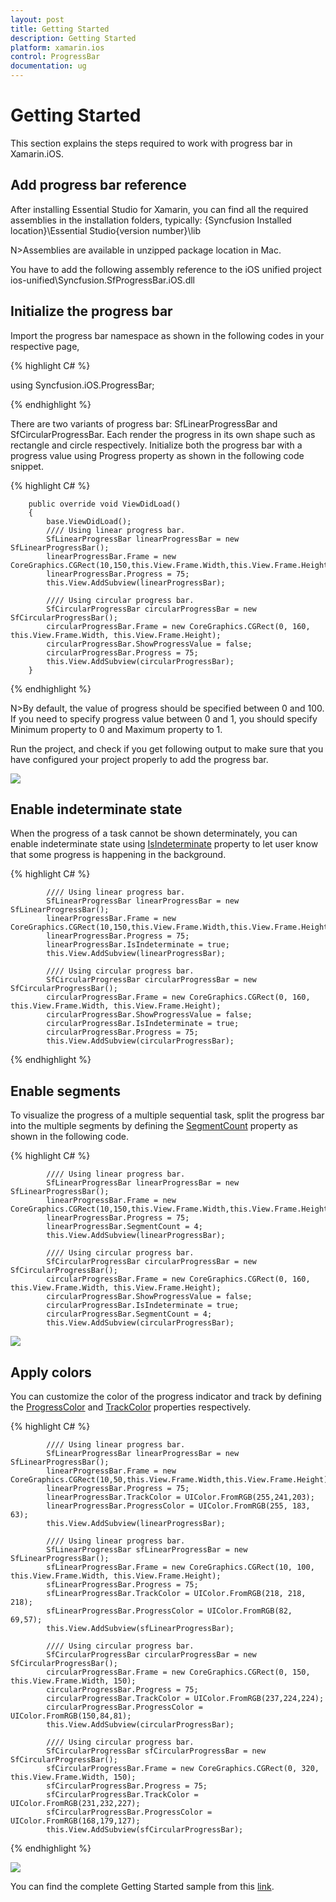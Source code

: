 ```yaml
---
layout: post
title: Getting Started
description: Getting Started
platform: xamarin.ios
control: ProgressBar
documentation: ug
---
```



# Getting Started

This section explains the steps required to work with progress bar in Xamarin.iOS.

## Add progress bar reference

After installing Essential Studio for Xamarin, you can find all the required assemblies in the installation folders, typically:
{Syncfusion Installed location}\Essential Studio{version number}\lib

N>Assemblies are available in unzipped package location in Mac.

You have to add the following assembly reference to the iOS unified project
ios-unified\Syncfusion.SfProgressBar.iOS.dll

## Initialize the progress bar

Import the progress bar namespace as shown in the following codes in your respective page,

{% highlight C# %} 

using Syncfusion.iOS.ProgressBar;

{% endhighlight %} 

There are two variants of progress bar: SfLinearProgressBar and SfCircularProgressBar. Each render the progress in its own shape such as rectangle and circle respectively. Initialize both the progress bar with a progress value using Progress property as shown in the following code snippet.

{% highlight C# %} 

        public override void ViewDidLoad()
        {
            base.ViewDidLoad();
            //// Using linear progress bar. 
            SfLinearProgressBar linearProgressBar = new SfLinearProgressBar();
            linearProgressBar.Frame = new CoreGraphics.CGRect(10,150,this.View.Frame.Width,this.View.Frame.Height);            
            linearProgressBar.Progress = 75;
            this.View.AddSubview(linearProgressBar);

            //// Using circular progress bar.
            SfCircularProgressBar circularProgressBar = new SfCircularProgressBar();
            circularProgressBar.Frame = new CoreGraphics.CGRect(0, 160, this.View.Frame.Width, this.View.Frame.Height);
            circularProgressBar.ShowProgressValue = false;
            circularProgressBar.Progress = 75;
            this.View.AddSubview(circularProgressBar);            
        }

{% endhighlight %}
 

N>By default, the value of progress should be specified between 0 and 100. If you need to specify progress value between 0 and 1, you should specify Minimum property to 0 and Maximum property to 1.

Run the project, and check if you get following output to make sure that you have configured your project properly to add the progress bar.

![](overview_images/progressbar.png)


## Enable indeterminate state

When the progress of a task cannot be shown determinately, you can enable indeterminate state using [IsIndeterminate](https://help.syncfusion.com/cr/cref_files/xamarin-ios/sfprogressbar/Syncfusion.SfProgressBar.iOS~Syncfusion.iOS.ProgressBar.ProgressBarBase~IsIndeterminate.html) property to let user know that some progress is happening in the background.


{% highlight C# %} 

            //// Using linear progress bar. 
            SfLinearProgressBar linearProgressBar = new SfLinearProgressBar();
            linearProgressBar.Frame = new CoreGraphics.CGRect(10,150,this.View.Frame.Width,this.View.Frame.Height);            
            linearProgressBar.Progress = 75;
            linearProgressBar.IsIndeterminate = true;
            this.View.AddSubview(linearProgressBar);

            //// Using circular progress bar.
            SfCircularProgressBar circularProgressBar = new SfCircularProgressBar();
            circularProgressBar.Frame = new CoreGraphics.CGRect(0, 160, this.View.Frame.Width, this.View.Frame.Height);
            circularProgressBar.ShowProgressValue = false;
            circularProgressBar.IsIndeterminate = true;
            circularProgressBar.Progress = 75;
            this.View.AddSubview(circularProgressBar);   
{% endhighlight %}


## Enable segments

To visualize the progress of a multiple sequential task, split the progress bar into the multiple segments by defining the [SegmentCount](https://help.syncfusion.com/cr/cref_files/xamarin-ios/sfprogressbar/Syncfusion.SfProgressBar.iOS~Syncfusion.iOS.ProgressBar.ProgressBarBase~SegmentCount.html) property as shown in the following code.

{% highlight C# %} 

            //// Using linear progress bar. 
            SfLinearProgressBar linearProgressBar = new SfLinearProgressBar();
            linearProgressBar.Frame = new CoreGraphics.CGRect(10,150,this.View.Frame.Width,this.View.Frame.Height);            
            linearProgressBar.Progress = 75;
            linearProgressBar.SegmentCount = 4;
            this.View.AddSubview(linearProgressBar);

            //// Using circular progress bar.
            SfCircularProgressBar circularProgressBar = new SfCircularProgressBar();
            circularProgressBar.Frame = new CoreGraphics.CGRect(0, 160, this.View.Frame.Width, this.View.Frame.Height);
            circularProgressBar.ShowProgressValue = false;
            circularProgressBar.IsIndeterminate = true;
            circularProgressBar.SegmentCount = 4;
            this.View.AddSubview(circularProgressBar); 
 
![](overview_images/indeterminate.png)


## Apply colors

You can customize the color of the progress indicator and track by defining the [ProgressColor](https://help.syncfusion.com/cr/cref_files/xamarin-ios/sfprogressbar/Syncfusion.SfProgressBar.iOS~Syncfusion.iOS.ProgressBar.ProgressBarBase~ProgressColor.html) and [TrackColor](https://help.syncfusion.com/cr/cref_files/xamarin-ios/sfprogressbar/Syncfusion.SfProgressBar.iOS~Syncfusion.iOS.ProgressBar.ProgressBarBase~TrackColor.html) properties respectively.

{% highlight C# %} 

            //// Using linear progress bar. 
            SfLinearProgressBar linearProgressBar = new SfLinearProgressBar();
            linearProgressBar.Frame = new CoreGraphics.CGRect(10,50,this.View.Frame.Width,this.View.Frame.Height);            
            linearProgressBar.Progress = 75;
            linearProgressBar.TrackColor = UIColor.FromRGB(255,241,203);
            linearProgressBar.ProgressColor = UIColor.FromRGB(255, 183, 63);
            this.View.AddSubview(linearProgressBar);

            //// Using linear progress bar. 
            SfLinearProgressBar sfLinearProgressBar = new SfLinearProgressBar();
            sfLinearProgressBar.Frame = new CoreGraphics.CGRect(10, 100, this.View.Frame.Width, this.View.Frame.Height);
            sfLinearProgressBar.Progress = 75;
            sfLinearProgressBar.TrackColor = UIColor.FromRGB(218, 218, 218);
            sfLinearProgressBar.ProgressColor = UIColor.FromRGB(82, 69,57);
            this.View.AddSubview(sfLinearProgressBar);

            //// Using circular progress bar.
            SfCircularProgressBar circularProgressBar = new SfCircularProgressBar();
            circularProgressBar.Frame = new CoreGraphics.CGRect(0, 150, this.View.Frame.Width, 150);
            circularProgressBar.Progress = 75;                
            circularProgressBar.TrackColor = UIColor.FromRGB(237,224,224);
            circularProgressBar.ProgressColor = UIColor.FromRGB(150,84,81);
            this.View.AddSubview(circularProgressBar);

            //// Using circular progress bar.
            SfCircularProgressBar sfCircularProgressBar = new SfCircularProgressBar();
            sfCircularProgressBar.Frame = new CoreGraphics.CGRect(0, 320, this.View.Frame.Width, 150);
            sfCircularProgressBar.Progress = 75;
            sfCircularProgressBar.TrackColor = UIColor.FromRGB(231,232,227);
            sfCircularProgressBar.ProgressColor = UIColor.FromRGB(168,179,127);
            this.View.AddSubview(sfCircularProgressBar);
{% endhighlight %}
 
![](overview_images/style.png)


You can find the complete Getting Started sample from this [link](http://www.syncfusion.com/downloads/support/directtrac/general/ze/ProgressBar_iOS266140402).
